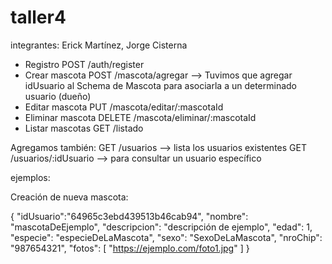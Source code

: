 # taller4

integrantes: Erick Martínez, Jorge Cisterna

- Registro POST /auth/register
- Crear mascota POST /mascota/agregar --> Tuvimos que agregar idUsuario al Schema de Mascota para asociarla a un determinado usuario (dueño)
- Editar mascota PUT /mascota/editar/:mascotaId
- Eliminar mascota DELETE /mascota/eliminar/:mascotaId
- Listar mascotas GET /listado

Agregamos también:
GET /usuarios --> lista los usuarios existentes
GET /usuarios/:idUsuario --> para consultar un usuario específico


ejemplos:

Creación de nueva mascota:

{
    "idUsuario":"64965c3ebd439513b46cab94",
    "nombre": "mascotaDeEjemplo",
    "descripcion": "descripción de ejemplo",
    "edad": 1,
    "especie": "especieDeLaMascota",
    "sexo": "SexoDeLaMascota",
    "nroChip": "987654321",
    "fotos": [
        "https://ejemplo.com/foto1.jpg"
        ]
}
